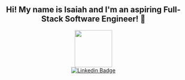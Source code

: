 <!DOCTYPE html>
<!--
**isaiahearley/isaiahearley** is a ✨ _special_ ✨ repository because its `README.md` (this file) appears on your GitHub profile.

Here are some ideas to get you started:

- 🔭 I’m currently working on ...
- 🌱 I’m currently learning ...
- 👯 I’m looking to collaborate on ...
- 🤔 I’m looking for help with ...
- 💬 Ask me about ...
- 📫 How to reach me: ...
- 😄 Pronouns: ...
- ⚡ Fun fact: ...
-->
<html>
  
  
<main>
    <div id="header" align="center">
      <h2>Hi! My name is Isaiah and I'm an aspiring Full-Stack Software Engineer! 👋</h2> 
      <img src="https://i.giphy.com/media/Ll22OhMLAlVDb8UQWe/giphy.webp" width="100"> 
        <div id="badges"> 
         <a href="https://www.linkedin.com/in/bsian433/" target="_blank">
          <img src="https://img.shields.io/badge/LinkedIn-blue" alt="Linkedin Badge">
          </a>      
        </div>
    </div>
      
  
    
  </main>
  
</html>
  

  
  
  
  


